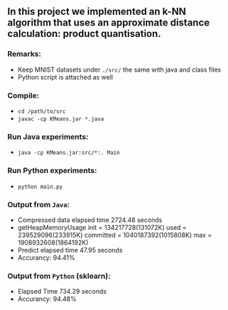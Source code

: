 ## In this project we implemented an k-NN algorithm that uses an approximate distance calculation: product quantisation.

### Remarks:
* Keep MNIST datasets under `./src/` the same with java and class files
* Python script is attached as well

### Compile:
* `cd /path/to/src`
* `javac -cp KMeans.jar *.java`

### Run Java experiments:
* `java -cp KMeans.jar:src/*:. Main`

### Run Python experiments:
* `python main.py`

### Output from `Java`:
* Compressed data elapsed time 2724.48 seconds
* getHeapMemoryUsage init = 134217728(131072K) used = 239529096(233915K) committed = 1040187392(1015808K) max = 1908932608(1864192K)
* Predict elapsed time 47.95 seconds
* Accurancy: 94.41%

### Output from `Python` (sklearn):
* Elapsed Time 734.29 seconds
* Accurancy: 94.48%